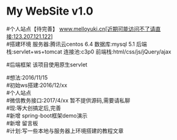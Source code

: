 ﻿# My WebSite v1.0
#个人站点【待完善】
www.melloyuki.cn[近期可能访问不了请直接:123.207.121.122]      
#搭建环境
服务器:腾讯云centos 6.4
数据库:mysql 5.1
后端栈:servlet+ws+tomcat
连接池:c3p0
前端栈:html/css/js/jQuery/ajax

#后端框架
该项目使用原生servlet


#想法:2016/11/15  
#初始ws搭建:2016/12/xx  
#个人站点  
#微信教务接口:2017/4/xx 暂不提供源码,需要请私聊  
#现:等大创搞定后,完善      
#新增 spring-boot框架demo演示   
#新增 留言板  
#计划:写一些本地与服务器上环境搭建的教程文章


